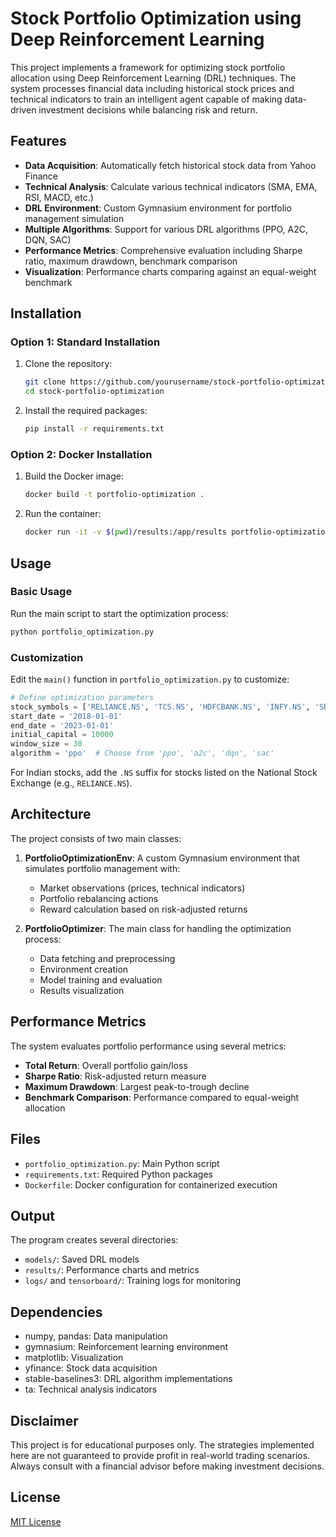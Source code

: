 # Stock Portfolio Optimization using Deep Reinforcement Learning

This project implements a framework for optimizing stock portfolio allocation using Deep Reinforcement Learning (DRL) techniques. The system processes financial data including historical stock prices and technical indicators to train an intelligent agent capable of making data-driven investment decisions while balancing risk and return.

## Features

- **Data Acquisition**: Automatically fetch historical stock data from Yahoo Finance
- **Technical Analysis**: Calculate various technical indicators (SMA, EMA, RSI, MACD, etc.)
- **DRL Environment**: Custom Gymnasium environment for portfolio management simulation
- **Multiple Algorithms**: Support for various DRL algorithms (PPO, A2C, DQN, SAC)
- **Performance Metrics**: Comprehensive evaluation including Sharpe ratio, maximum drawdown, benchmark comparison
- **Visualization**: Performance charts comparing against an equal-weight benchmark

## Installation

### Option 1: Standard Installation

1. Clone the repository:
   ```bash
   git clone https://github.com/yourusername/stock-portfolio-optimization.git
   cd stock-portfolio-optimization
   ```

2. Install the required packages:
   ```bash
   pip install -r requirements.txt
   ```

### Option 2: Docker Installation

1. Build the Docker image:
   ```bash
   docker build -t portfolio-optimization .
   ```

2. Run the container:
   ```bash
   docker run -it -v $(pwd)/results:/app/results portfolio-optimization
   ```

## Usage

### Basic Usage

Run the main script to start the optimization process:

```bash
python portfolio_optimization.py
```

### Customization

Edit the `main()` function in `portfolio_optimization.py` to customize:

```python
# Define optimization parameters
stock_symbols = ['RELIANCE.NS', 'TCS.NS', 'HDFCBANK.NS', 'INFY.NS', 'SBIN.NS']  # Example for Indian stocks
start_date = '2018-01-01'
end_date = '2023-01-01'
initial_capital = 10000
window_size = 30
algorithm = 'ppo'  # Choose from 'ppo', 'a2c', 'dqn', 'sac'
```

For Indian stocks, add the `.NS` suffix for stocks listed on the National Stock Exchange (e.g., `RELIANCE.NS`).

## Architecture

The project consists of two main classes:

1. **PortfolioOptimizationEnv**: A custom Gymnasium environment that simulates portfolio management with:
   - Market observations (prices, technical indicators)
   - Portfolio rebalancing actions
   - Reward calculation based on risk-adjusted returns

2. **PortfolioOptimizer**: The main class for handling the optimization process:
   - Data fetching and preprocessing
   - Environment creation
   - Model training and evaluation
   - Results visualization

## Performance Metrics

The system evaluates portfolio performance using several metrics:

- **Total Return**: Overall portfolio gain/loss
- **Sharpe Ratio**: Risk-adjusted return measure
- **Maximum Drawdown**: Largest peak-to-trough decline
- **Benchmark Comparison**: Performance compared to equal-weight allocation

## Files

- `portfolio_optimization.py`: Main Python script
- `requirements.txt`: Required Python packages
- `Dockerfile`: Docker configuration for containerized execution

## Output

The program creates several directories:

- `models/`: Saved DRL models
- `results/`: Performance charts and metrics
- `logs/` and `tensorboard/`: Training logs for monitoring

## Dependencies

- numpy, pandas: Data manipulation
- gymnasium: Reinforcement learning environment
- matplotlib: Visualization
- yfinance: Stock data acquisition
- stable-baselines3: DRL algorithm implementations
- ta: Technical analysis indicators

## Disclaimer

This project is for educational purposes only. The strategies implemented here are not guaranteed to provide profit in real-world trading scenarios. Always consult with a financial advisor before making investment decisions.

## License

[MIT License](LICENSE)
